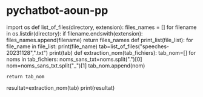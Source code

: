 # pychatbot-aoun-pp
import os
def list_of_files(directory, extension):
    files_names = []
    for filename in os.listdir(directory):
        if filename.endswith(extension):
            files_names.append(filename)
    return files_names
def print_list(file_list):
    for file_name in file_list:
        print(file_name)
tab=list_of_files("speeches-20231128",".txt")
print(tab)
def extraction_nom(tab_fichiers):
    tab_nom=[]
    for noms in tab_fichiers:
        noms_sans_txt=noms.split(".")[0]
        nom=noms_sans_txt.split("_")[1]
        tab_nom.append(nom)

    return tab_nom
resultat=extraction_nom(tab)
print(resultat)


